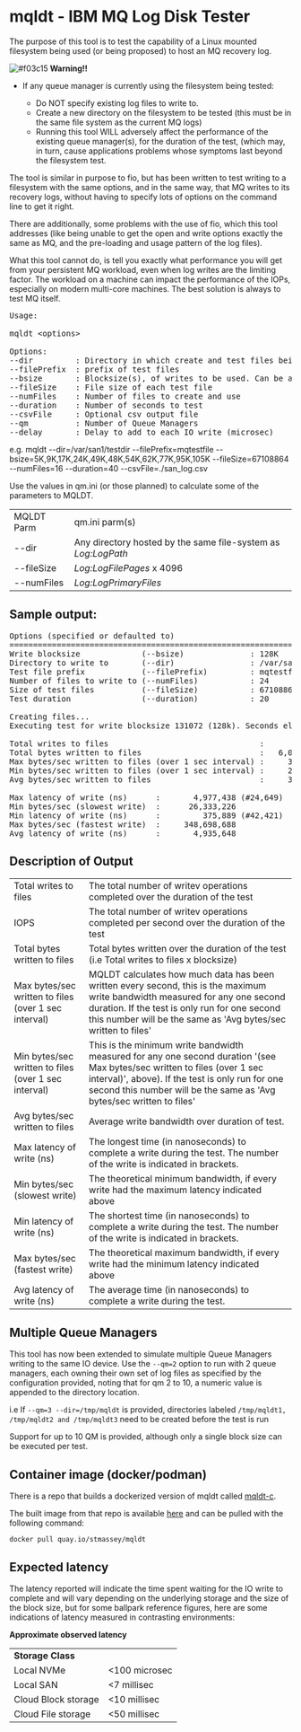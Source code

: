 # mqldt - IBM MQ Log Disk Tester

The purpose of this tool is to test the capability of a Linux mounted filesystem being used (or being proposed) to host an MQ recovery log.

![#f03c15](https://placehold.it/15/f03c15/000000?text=+)<b> Warning!!</b>  
<ul><li>If any queue manager is currently using the filesystem being tested:</li>
<ul><li>Do NOT specify existing log files to write to.</li>
<li>Create a new directory on the filesystem to be tested (this must be in the same file system as the current MQ logs)</li>
<li>Running this tool WILL adversely affect the performance of the existing queue manager(s), for the duration of the test, (which may, in turn, cause applications problems whose symptoms last beyond the filesystem test.</li>
</ul></ul>

The tool is similar in purpose to fio, but has been written to test writing to a filesystem with the same options, and in the same way, that MQ writes to its recovery logs, without having to specify lots of options on the command line to get it right.

There are additionally, some problems with the use of fio, which this tool addresses (like being unable to get the open and write options exactly the same as MQ, and the pre-loading and usage pattern of the log files).

What this tool cannot do, is tell you exactly what performance you will get from your persistent MQ workload, even when log writes are the limiting factor. The workload on a machine can impact the performance of the IOPs, especially on modern multi-core machines. The best solution is always to test MQ itself.

<pre>
Usage:

mqldt &ltoptions&gt

Options:
--dir         : Directory in which create and test files being written to. 
--filePrefix  : prefix of test files
--bsize       : Blocksize(s), of writes to be used. Can be a single value, or a comma separated list. Supports k suffix.
--fileSize    : File size of each test file
--numFiles    : Number of files to create and use
--duration    : Number of seconds to test
--csvFile     : Optional csv output file
--qm          : Number of Queue Managers
--delay       : Delay to add to each IO write (microsec)
</pre>
e.g.
mqldt --dir=/var/san1/testdir --filePrefix=mqtestfile --bsize=5K,9K,17K,24K,49K,48K,54K,62K,77K,95K,105K --fileSize=67108864 --numFiles=16 --duration=40 --csvFile=./san_log.csv

Use the values in qm.ini (or those planned) to calculate some of the parameters to MQLDT.

<table>
<tr><td>MQLDT Parm</td><td>qm.ini parm(s)</td></tr>
<tr><td>--dir</td><td>Any directory hosted by the same file-system as <i>Log:LogPath</i></td></tr>
<tr><td>--fileSize</td><td><i>Log:LogFilePages</i> x 4096</td></tr>
<tr><td>--numFiles</td><td><i>Log:LogPrimaryFiles</i></td></tr>
</table>

## Sample output:

<pre>
Options (specified or defaulted to)
=====================================================================================
Write blocksize             (--bsize)              : 128K
Directory to write to       (--dir)                : /var/san1/testdir
Test file prefix            (--filePrefix)         : mqtestfile
Number of files to write to (--numFiles)           : 24
Size of test files          (--fileSize)           : 67108864
Test duration               (--duration)           : 20

Creating files...
Executing test for write blocksize 131072 (128k). Seconds elapsed -> 20/20

Total writes to files                                :          46,178
Total bytes written to files                         :   6,052,642,816
Max bytes/sec written to files (over 1 sec interval) :     311,689,216
Min bytes/sec written to files (over 1 sec interval) :     297,795,584
Avg bytes/sec written to files                       :     302,732,356

Max latency of write (ns)      :       4,977,438 (#24,649)
Min bytes/sec (slowest write)  :      26,333,226
Min latency of write (ns)      :         375,889 (#42,421)
Max bytes/sec (fastest write)  :     348,698,688
Avg latency of write (ns)      :       4,935,648
</pre>

## Description of Output
<table>
<tr><td>Total writes to files</td><td>The total number of writev operations completed over the duration of the test</td></tr>
<tr><td>IOPS</td><td>The total number of writev operations completed per second over the duration of the test</td></tr>
<tr><td>Total bytes written to files</td><td>Total bytes written over the duration of the test (i.e Total writes to files x blocksize)</td></tr>
<tr><td>Max bytes/sec written to files (over 1 sec interval)</td><td>MQLDT calculates how much data has been written every second, this is the maximum write bandwidth measured for any one second duration. If the test is only run for one second this number will be the same as 'Avg bytes/sec written to files'</td></tr>
<tr><td>Min bytes/sec written to files (over 1 sec interval)</td><td>This is the minimum write bandwidth measured for any one second duration '(see Max bytes/sec written to files (over 1 sec interval)', above). If the test is only run for one second this number will be the same as 'Avg bytes/sec written to files'</td></tr>
<tr><td>Avg bytes/sec written to files</td><td>Average write bandwidth over duration of test.</td></tr>
<tr><td>Max latency of write (ns)</td><td>The longest time (in nanoseconds) to complete a write during the test. The number of the write is indicated in brackets.</td></tr>
<tr><td>Min bytes/sec (slowest write)</td><td>The theoretical minimum bandwidth, if every write had the maximum latency indicated above</td></tr>
<tr><td>Min latency of write (ns)</td><td>The shortest time (in nanoseconds) to complete a write during the test. The number of the write is indicated in brackets.</td></tr>
<tr><td>Max bytes/sec (fastest write)</td><td>The theoretical maximum bandwidth, if every write had the minimum latency indicated above</td></tr>
<tr><td>Avg latency of write (ns)</td><td>The average time (in nanoseconds) to complete a write during the test.</td></tr>
</table>

## Multiple Queue Managers
This tool has now been extended to simulate multiple Queue Managers writing to the same IO device. 
Use the `--qm=2` option to run with 2 queue managers, each owning their own set of log files as specified by the configuration provided, noting that for qm 2 to 10, a numeric value is appended to the directory location. 

i.e If `--qm=3 --dir=/tmp/mqldt` is provided, directories labeled `/tmp/mqldt1, /tmp/mqldt2 and /tmp/mqldt3` need to be created before the test is run

Support for up to 10 QM is provided, although only a single block size can be executed per test.

## Container image (docker/podman)
There is a repo that builds a dockerized version of mqldt called [mqldt-c](https://github.com/ibm-messaging/mqldt-c).

The built image from that repo is available [here](https://quay.io/stmassey/mqldt) and can be pulled with the following command: 
```
docker pull quay.io/stmassey/mqldt
```

## Expected latency
The latency reported will indicate the time spent waiting for the IO write to complete and will vary depending on the underlying storage and the size of the block size, but for some ballpark reference figures, here are some indications
of latency measured in contrasting environments:
<table>
  <tr><td><b>Storage Class</b></td><td></td><b>Approximate observed latency</td></b></tr>
  <tr><td>Local NVMe</td><td><100 microsec</td></tr>
  <tr><td>Local SAN</td><td><7 millisec</td></tr>
  <tr><td>Cloud Block storage</td><td><10 millisec</td></tr>
  <tr><td>Cloud File storage</td><td><50 millisec</td></tr>
</table>
